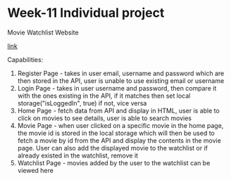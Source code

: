 # Week-11 Individual project

Movie Watchlist Website

[link](https://fanciful-strudel-7e98c0.netlify.app/src/)

Capabilities:

1. Register Page - takes in user email, username and password which are then stored in the API, user is unable to use existing email or username
2. Login Page - takes in user username and password, then compare it with the ones existing in the API, if it matches then set local storage("isLoggedIn", true) if not, vice versa
3. Home Page - fetch data from API and display in HTML, user is able to click on movies to see details, user is able to search movies
4. Movie Page - when user clicked on a specific movie in the home page, the movie id is stored in the local storage which will then be used to fetch a movie by id from the API and display the contents in the movie page. User can also add the displayed movie to the watchlist or if already existed in the watchlist, remove it
5. Watchlist Page - movies added by the user to the watchlist can be viewed here
